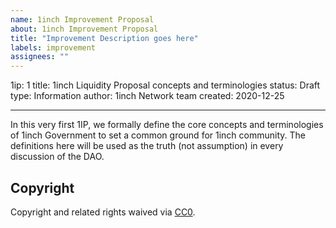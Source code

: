 ```yaml
---
name: 1inch Improvement Proposal
about: 1inch Improvement Proposal
title: "Improvement Description goes here"
labels: improvement
assignees: ""
---
```


1ip: 1
title: 1inch Liquidity Proposal concepts and terminologies
status: Draft
type: Information
author: 1inch Network team
created: 2020-12-25

---

In this very first 1IP, we formally define the core concepts and terminologies of 1inch Government to set a common ground for 1inch community. The definitions here will be used as the truth (not assumption) in every discussion of the DAO.

## Copyright

Copyright and related rights waived via [CC0](https://creativecommons.org/publicdomain/zero/1.0/).
